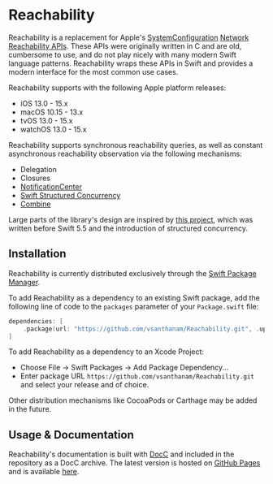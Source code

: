 # Reachability

Reachability is a replacement for Apple's [SystemConfiguration](https://developer.apple.com/documentation/systemconfiguration) [Network Reachability APIs](https://developer.apple.com/documentation/systemconfiguration/scnetworkreachability?language=swift). These APIs were originally written in C and are old, cumbersome to use, and do not play nicely with many modern Swift language patterns. Reachability wraps these APIs in Swift and provides a modern interface for the most common use cases.

Reachability supports with the following Apple platform releases:

* iOS 13.0 - 15.x
* macOS 10.15 - 13.x
* tvOS 13.0 - 15.x
* watchOS 13.0 - 15.x

Reachability supports synchronous reachability queries, as well as constant asynchronous reachability observation via the following mechanisms:

* Delegation
* Closures
* [NotificationCenter](https://developer.apple.com/documentation/foundation/notificationcenter)
* [Swift Structured Concurrency](https://docs.swift.org/swift-book/LanguageGuide/Concurrency.html)
* [Combine](https://developer.apple.com/documentation/combine)

Large parts of the library's design are inspired by [this project](https://github.com/ashleymills/Reachability.swift), which was written before Swift 5.5 and the introduction of structured concurrency.

## Installation

Reachability is currently distributed exclusively through the [Swift Package Manager](https://www.swift.org/package-manager/). 

To add Reachability as a dependency to an existing Swift package, add the following line of code to the `packages` parameter of your `Package.swift` file:

```swift
dependencies: [
    .package(url: "https://github.com/vsanthanam/Reachability.git", .upToNextMajor(from: "1.0.0"))
]
```

To add Reachability as a dependency to an Xcode Project: 

- Choose File -> Swift Packages -> Add Package Dependency...
- Enter package URL `https://github.com/vsanthanam/Reachability.git` and select your release and of choice.

Other distribution mechanisms like CocoaPods or Carthage may be added in the future.

## Usage & Documentation

Reachability's documentation is built with [DocC](https://developer.apple.com/documentation/docc) and included in the repository as a DocC archive. The latest version is hosted on [GitHub Pages](https://pages.github.com) and is available [here](https://vsanthanam.github.io/Reachability/docs/documentation/reachability).
